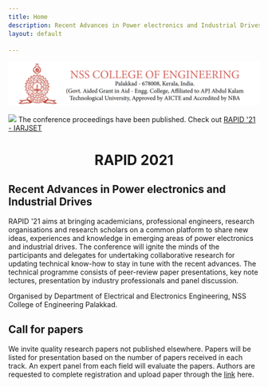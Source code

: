 ```yaml
---
title: Home
description: Recent Advances in Power electronics and Industrial Drives, organised by Department of EEE, NSSCE Palakkad
layout: default

---
```

![](/assests/img/top_logo.png)

![](https://img.shields.io/static/v1?label=&message=New&color=informational&style=flat) The conference proceedings have been published. Check out [RAPID '21 - IARJSET](https://iarjset.com/rapid-21/)

<h1 align=center>RAPID 2021</h1>

## Recent Advances in Power electronics and Industrial Drives

RAPID '21 aims at bringing academicians, professional engineers, research organisations and research scholars on a common platform to share new ideas, experiences and knowledge in emerging areas of power electronics and industrial drives. The conference will ignite the minds of the participants and delegates for undertaking collaborative research for updating technical know-how to stay in tune with the recent advances. The technical programme consists of peer-review paper presentations, key note lectures, presentation by industry professionals and panel discussion.

Organised by Department of Electrical and Electronics Engineering, NSS College of Engineering Palakkad.

## Call for papers

We invite quality research papers not published elsewhere. Papers will be listed for presentation based on the number of papers received in each track. An expert panel from each field will evaluate the papers. Authors are requested to complete registration and upload paper through the [link](/call-for-papers) here.


